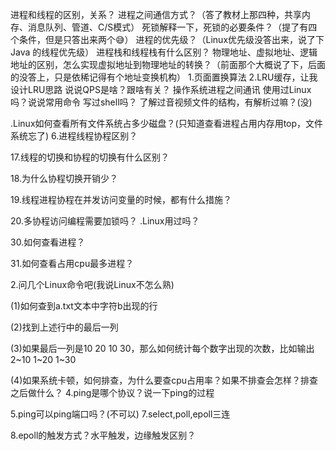 进程和线程的区别，关系？
进程之间通信方式？（答了教材上那四种，共享内存、消息队列、管道、C/S模式）
死锁解释一下，死锁的必要条件？（提了有四个条件，但是只答出来两个😅）
进程的优先级？（Linux优先级没答出来，说了下 Java 的线程优先级）
进程栈和线程栈有什么区别？
物理地址、虚拟地址、逻辑地址的区别，怎么实现虚拟地址到物理地址的转换？（前面那个大概说了下，后面的没答上，只是依稀记得有个地址变换机构）
1.页面置换算法
2.LRU缓存，让我设计LRU思路
说说QPS是啥？跟啥有关？
操作系统进程之间通讯
使用过Linux吗？说说常用命令
写过shell吗？
了解过音视频文件的结构，有解析过嘛？(没)

.Linux如何查看所有文件系统占多少磁盘？(只知道查看进程占用内存用top，文件系统忘了)
6.进程线程协程区别？

17.线程的切换和协程的切换有什么区别？

18.为什么协程切换开销少？

19.线程进程协程在并发访问变量的时候，都有什么措施？

20.多协程访问编程需要加锁吗？
.Linux用过吗？

30.如何查看进程？

31.如何查看占用cpu最多进程？

2.问几个Linux命令吧(我说Linux不怎么熟)

(1)如何查到a.txt文本中字符b出现的行

(2)找到上述行中的最后一列

(3)如果最后一列是10 20 10 30，那么如何统计每个数字出现的次数，比如输出2~10 1~20 1~30

(4)如果系统卡顿，如何排查，为什么要查cpu占用率？如果不排查会怎样？排查之后做什么？
4.ping是哪个协议？说一下ping的过程

5.ping可以ping端口吗？(不可以)
7.select,poll,epoll三连

8.epoll的触发方式？水平触发，边缘触发区别？